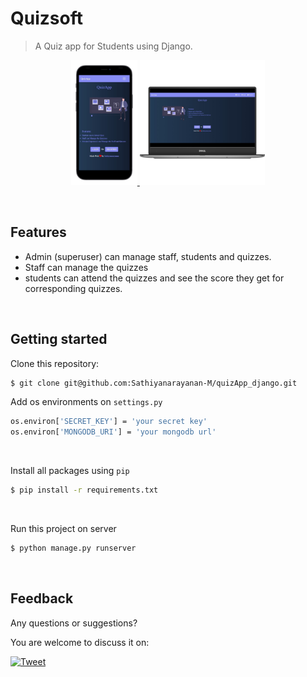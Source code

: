 

# Quizsoft

> A Quiz app for Students using Django.
<p align="center">
    <a href="https://quizsoft.herokuapp.com/" target="_blank">
        <img  src="static/images/mobile_view.png" height="200px" >
        <img  src="static/images/laptop_view.png" height='200px'>
    </a>
</p>
<br/>

## Features
-  Admin (superuser) can manage staff, students and quizzes.
-  Staff can manage the quizzes
- students can attend the quizzes and see the score they get for corresponding quizzes.

<br/>


## Getting started
Clone this repository:
```sh
$ git clone git@github.com:Sathiyanarayanan-M/quizApp_django.git
```

Add os environments on `settings.py`

```sh
os.environ['SECRET_KEY'] = 'your secret key'
os.environ['MONGODB_URI'] = 'your mongodb url'
```
<br/>

Install all packages using `pip`

```sh
$ pip install -r requirements.txt
```
<br/>

Run this project on server

```sh
$ python manage.py runserver
```
<br/>



## Feedback 
Any questions or suggestions?

You are welcome to discuss it on:

[![Tweet](https://img.shields.io/twitter/url/http/shields.io.svg?style=social)](https://twitter.com/sathiya1622)
